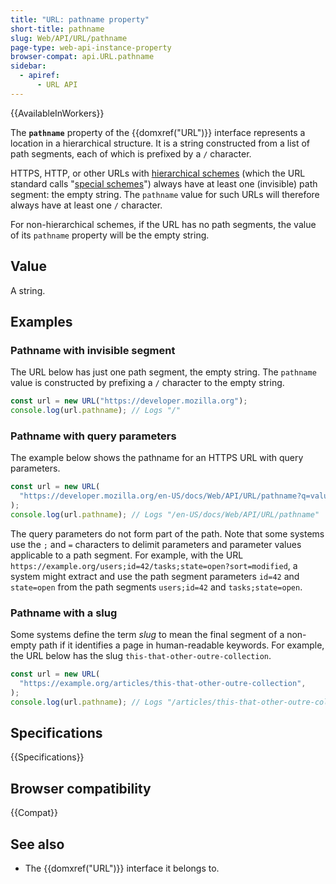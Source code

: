```yaml
---
title: "URL: pathname property"
short-title: pathname
slug: Web/API/URL/pathname
page-type: web-api-instance-property
browser-compat: api.URL.pathname
sidebar:
  - apiref:
      - URL API
---
```


{{AvailableInWorkers}}

The **`pathname`** property of the {{domxref("URL")}} interface represents a location in a hierarchical structure. It is a string constructed from a list of path segments, each of which is prefixed by a `/` character.

HTTPS, HTTP, or other URLs with [hierarchical schemes](https://www.rfc-editor.org/rfc/rfc3986#section-1.2.3) (which the URL standard calls "[special schemes](https://url.spec.whatwg.org/#special-scheme)") always have at least one (invisible) path segment: the empty string.
The `pathname` value for such URLs will therefore always have at least one `/` character.

For non-hierarchical schemes, if the URL has no path segments, the value of its `pathname` property will be the empty string.

## Value

A string.

## Examples

### Pathname with invisible segment

The URL below has just one path segment, the empty string.
The `pathname` value is constructed by prefixing a `/` character to the empty string.

```js
const url = new URL("https://developer.mozilla.org");
console.log(url.pathname); // Logs "/"
```

### Pathname with query parameters

The example below shows the pathname for an HTTPS URL with query parameters.

```js
const url = new URL(
  "https://developer.mozilla.org/en-US/docs/Web/API/URL/pathname?q=value",
);
console.log(url.pathname); // Logs "/en-US/docs/Web/API/URL/pathname"
```

The query parameters do not form part of the path.
Note that some systems use the `;` and `=` characters to delimit parameters and parameter values applicable to a path segment.
For example, with the URL `https://example.org/users;id=42/tasks;state=open?sort=modified`, a system might extract and use the path segment parameters `id=42` and `state=open` from the path segments `users;id=42` and `tasks;state=open`.

### Pathname with a slug

Some systems define the term _slug_ to mean the final segment of a non-empty path if it identifies a page in human-readable keywords.
For example, the URL below has the slug `this-that-other-outre-collection`.

```js
const url = new URL(
  "https://example.org/articles/this-that-other-outre-collection",
);
console.log(url.pathname); // Logs "/articles/this-that-other-outre-collection"
```

## Specifications

{{Specifications}}

## Browser compatibility

{{Compat}}

## See also

- The {{domxref("URL")}} interface it belongs to.
